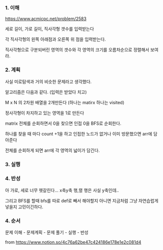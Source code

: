 ### 1. 이해

https://www.acmicpc.net/problem/2583


세로 길이, 가로 길이, 직사각형 갯수를 입력받는다

각 직사각형의 왼쪽 아래점과 오른쪽 위 점을 입력받는다.

직사각형으로 구분되버린 영역의 갯수와 각 영역의 크기를 오름차순으로 정렬해서 보여라.



### 2. 계획


사실 미로탐색과 거의 비슷한 문제라고 생각했다.

알고리즘은 다음과 같다. (입력은 받았다 치고)

M x N 의 2차원 배열을 2개만든다 (하나는 matirx 하나는 visited)

정사각형이 차지하고 있는 영역을 1로 만든다

matrix 전체를 순회하면서 0을 찾으면 인접 0을 BFS로 순회한다.

하나를 찾을 때 마다 count +1을 하고 인접한 노드가 없거나 이미 방문했으면 arr에 담아준다

전체를 순회하게 되면 arr에 각 영역의 넓이가 담긴다.


### 3. 실행


### 4. 반성

아 가로, 세로 너무 헷갈린다... x축y축 행,렬 행은 사실 y축인데..

그리고 BFS를 할때 bfs를 따로 def로 빼서 해야할지 아니면 지금처럼 그냥 자연습럽게 넣을지 고민이긴하다.


### 4. 순서

문제 이해 - 문제계획 - 문제 풀기 - 실행 - 반성


from https://www.notion.so/4c76a62be47c424186e178e1e2c081d4
